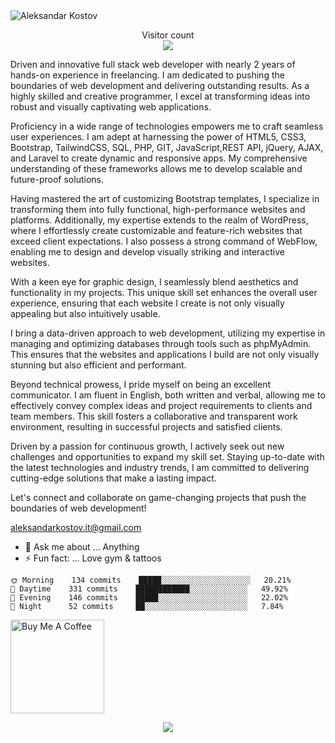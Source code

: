 <img src="https://raw.githubusercontent.com/sagar-viradiya/sagar-viradiya/master/resources/banner.png" alt="Aleksandar Kostov">

<p align="center"> 
  Visitor count<br>
  <img src="https://profile-counter.glitch.me/sagar-viradiya/count.svg" />
</p>

Driven and innovative full stack web developer with nearly 2 years of hands-on experience in freelancing. I am dedicated to pushing the boundaries of web development and delivering outstanding results. As a highly skilled and creative programmer, I excel at transforming ideas into robust and visually captivating web applications.

Proficiency in a wide range of technologies empowers me to craft seamless user experiences. I am adept at harnessing the power of HTML5, CSS3, Bootstrap, TailwindCSS, SQL, PHP, GIT, JavaScript,REST API, jQuery, AJAX, and Laravel to create dynamic and responsive apps. My comprehensive understanding of these frameworks allows me to develop scalable and future-proof solutions.

Having mastered the art of customizing Bootstrap templates, I specialize in transforming them into fully functional, high-performance websites and platforms. Additionally, my expertise extends to the realm of WordPress, where I effortlessly create customizable and feature-rich websites that exceed client expectations. I also possess a strong command of WebFlow, enabling me to design and develop visually striking and interactive websites.

With a keen eye for graphic design, I seamlessly blend aesthetics and functionality in my projects. This unique skill set enhances the overall user experience, ensuring that each website I create is not only visually appealing but also intuitively usable.

I bring a data-driven approach to web development, utilizing my expertise in managing and optimizing databases through tools such as phpMyAdmin. This ensures that the websites and applications I build are not only visually stunning but also efficient and performant.

Beyond technical prowess, I pride myself on being an excellent communicator. I am fluent in English, both written and verbal, allowing me to effectively convey complex ideas and project requirements to clients and team members. This skill fosters a collaborative and transparent work environment, resulting in successful projects and satisfied clients.

Driven by a passion for continuous growth, I actively seek out new challenges and opportunities to expand my skill set. Staying up-to-date with the latest technologies and industry trends, I am committed to delivering cutting-edge solutions that make a lasting impact.

Let's connect and collaborate on game-changing projects that push the boundaries of web development! 

aleksandarkostov.it@gmail.com


- 💬 Ask me about ... Anything
- ⚡ Fun fact: ... Love gym & tattoos

```text
🌞 Morning    134 commits    █████░░░░░░░░░░░░░░░░░░░░   20.21% 
🌆 Daytime    331 commits    ████████████░░░░░░░░░░░░░   49.92% 
🌃 Evening    146 commits    █████░░░░░░░░░░░░░░░░░░░░   22.02% 
🌙 Night      52 commits     ██░░░░░░░░░░░░░░░░░░░░░░░   7.84%

```

<a href="https://www.buymeacoffee.com" target="_blank"><img src="https://cdn.buymeacoffee.com/buttons/v2/default-red.png" alt="Buy Me A Coffee" width="150"></a>
<p align="center">
  <img src="https://capsule-render.vercel.app/api?type=waving&color=gradient&height=60&section=footer"/>
</p>
